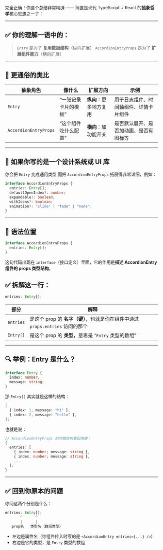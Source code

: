 完全正确！你这个总结非常精辟 —— 简直是现代 TypeScript + React 的**抽象哲学**核心思想之一了：

---

## ✅ 你的理解一语中的：

> `Entry` 是为了 **复用数据结构**（纵向扩展）
> `AccordionEntryProps` 是为了 **扩展组件能力**（横向扩展）

---

## 🎯 更通俗的类比

| 抽象角色              | 像什么               | 扩展方向               | 示例                                   |
| --------------------- | -------------------- | ---------------------- | -------------------------------------- |
| `Entry`               | “一张记录卡片的模板” | **纵向**：更多地方复用 | 用于日志组件、时间轴组件、详情卡片组件 |
| `AccordionEntryProps` | “这个组件吃什么配置” | **横向**：加功能开关   | 是否默认展开、是否加动画、是否有图标等 |

---

## 📌 如果你写的是一个设计系统或 UI 库

你会把 `Entry` 变成通用类型
而把 `AccordionEntryProps` 拓展得非常详细，例如：

```ts
interface AccordionEntryProps {
  entries: Entry[];
  defaultOpenIndex?: number;
  expandable?: boolean;
  withIcons?: boolean;
  animation?: "slide" | "fade" | "none";
}
```

---

## 🧩 语法位置

```ts
interface AccordionEntryProps {
  entries: Entry[];
}
```

这句代码出现在 `interface`（接口定义）里面，它的作用是**描述 AccordionEntry 组件的 props 类型结构**。

## ✅ 拆解这一行：

```ts
entries: Entry[];
```

| 部分      | 解释                                                                           |
| --------- | ------------------------------------------------------------------------------ |
| `entries` | 是这个 prop 的 **名字（键）**，也就是你在组件中通过 `props.entries` 访问的那个 |
| `Entry[]` | 是这个 prop 的 **类型**，意思是 “`Entry` 类型的数组”                           |

---

## 🔍 举例：Entry 是什么？

```ts
interface Entry {
  index: number;
  message: string;
}
```

那 `Entry[]` 其实就是这样的结构：

```ts
[
  { index: 1, message: "hi" },
  { index: 2, message: "hello" },
];
```

也就是说：

```ts
// AccordionEntryProps 的完整结构看起来像：
{
  entries: [
    { index: number; message: string },
    { index: number; message: string },
    ...
  ];
}
```

---

## ✅ 回到你原本的问题

你问这两个分别是什么：

```ts
entries: Entry[];
       ^      ^
       |      |
   prop名   类型名（数组类型）
```

- 左边是属性名（你组件传入时写的是 `<AccordionEntry entries={...} />`）
- 右边是它的类型，是 `Entry` 类型的数组
